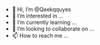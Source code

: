 - 👋 Hi, I’m @Qeekqquyes
- 👀 I’m interested in ...
- 🌱 I’m currently learning ...
- 💞️ I’m looking to collaborate on ...
- 📫 How to reach me ...

<!---
Qeekqquyes/Qeekqquyes is a ✨ special ✨ repository because its `README.md` (this file) appears on your GitHub profile.
You can click the Preview link to take a look at your changes.
--->
